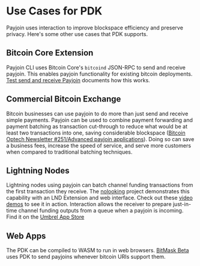 # Use Cases for PDK

Payjoin uses interaction to improve blockspace efficiency and preserve privacy.
Here's some other use cases that PDK supports.

## Bitcoin Core Extension

Payjoin CLI uses Bitcoin Core's `bitcoind` JSON-RPC to send and receive payjoin.
This enables payjoin functionality for existing bitcoin deployments.
[Test send and receive Payjoin](../test-send-receive-payjoin.md) documents how this works.

## Commercial Bitcoin Exchange

Bitcoin businesses can use payjoin to do more than just send and receive simple
payments. Payjoin can be used to combine payment forwarding and payment batching
as transaction cut-through to reduce what would be at least two transactions into
one, saving considerable blockspace ([Bitcoin Optech Newsletter #251/Advanced payjoin applications](https://bitcoinops.org/en/newsletters/2023/05/17/)).
Doing so can save a business fees, increase the speed of service, and serve more
customers when compared to traditional batching techniques.

## Lightning Nodes

Lightning nodes using payjoin can batch channel funding transactions from the
first transaction they receive. The [nolooking](https://github.com/chaincase-app/nolooking)
project demonstrates this capability with an LND Extension and web interface.
Check out these [video demos](https://twitter.com/utxoclub/status/1592460852690419712)
to see it in action. Interaction allows the receiver to prepare just-in-time
channel funding outputs from a queue when a payjoin is incoming.
Find it on the [Umbrel App Store](https://apps.umbrel.com/app/nolooking)

## Web Apps

The PDK can be compiled to WASM to run in web browsers. [BitMask Beta](https://beta.bitmask.app/)
uses PDK to send payjoins whenever bitcoin URIs support them.
